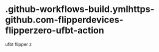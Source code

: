# .github-workflows-build.ymlhttps-github.com-flipperdevices-flipperzero-ufbt-action
ufbt flipper z
